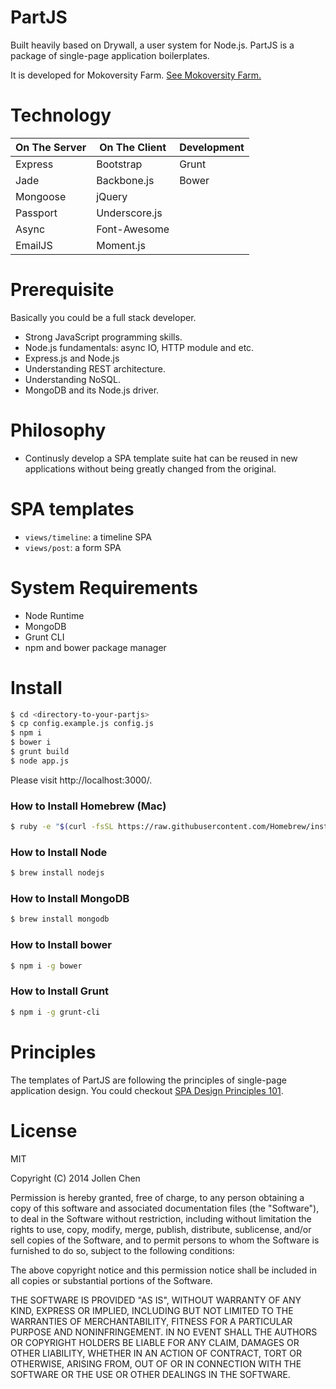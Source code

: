PartJS
=============

Built heavily based on Drywall, a user system for Node.js. PartJS is a package of single-page application boilerplates. 

It is developed for Mokoversity Farm. [See Mokoversity Farm.](https://www.mokoversity.com/farm)

Technology
============

| On The Server | On The Client  | Development |
| ------------- | -------------- | ----------- |
| Express       | Bootstrap      | Grunt       |
| Jade          | Backbone.js    | Bower       |
| Mongoose      | jQuery         |             |
| Passport      | Underscore.js  |             |
| Async         | Font-Awesome   |             |
| EmailJS       | Moment.js      |             |


Prerequisite
============

Basically you could be a full stack developer.

 - Strong JavaScript programming skills.
 - Node.js fundamentals: async IO, HTTP module and etc.
 - Express.js and Node.js
 - Understanding REST architecture.
 - Understanding NoSQL.
 - MongoDB and its Node.js driver.

Philosophy
==============

 - Continusly develop a SPA template suite hat can be reused in new applications without being greatly changed from the original.

SPA templates
==============

 - ```views/timeline```: a timeline SPA
 - ```views/post```: a form SPA

System Requirements
==============

 - Node Runtime
 - MongoDB
 - Grunt CLI
 - npm and bower package manager

Install
==============

```bash
$ cd <directory-to-your-partjs>
$ cp config.example.js config.js
$ npm i
$ bower i
$ grunt build
$ node app.js
```

Please visit http://localhost:3000/.

### How to Install Homebrew (Mac)

```bash
$ ruby -e "$(curl -fsSL https://raw.githubusercontent.com/Homebrew/install/master/install)"
```

### How to Install Node

```bash
$ brew install nodejs
```

### How to Install MongoDB

```bash
$ brew install mongodb
```

### How to Install bower

```bash
$ npm i -g bower
```

### How to Install Grunt

```bash
$ npm i -g grunt-cli
```

Principles
==============

The templates of PartJS are following the principles of single-page application design. You could checkout [SPA Design Principles 101](http://www.slideshare.net/jollen/singlepage-application-design-principles-101).


License
==============

MIT

Copyright (C) 2014 Jollen Chen

Permission is hereby granted, free of charge, to any person obtaining a copy of this software and associated documentation files (the "Software"), to deal in the Software without restriction, including without limitation the rights to use, copy, modify, merge, publish, distribute, sublicense, and/or sell copies of the Software, and to permit persons to whom the Software is furnished to do so, subject to the following conditions:

The above copyright notice and this permission notice shall be included in all copies or substantial portions of the Software.

THE SOFTWARE IS PROVIDED "AS IS", WITHOUT WARRANTY OF ANY KIND, EXPRESS OR IMPLIED, INCLUDING BUT NOT LIMITED TO THE WARRANTIES OF MERCHANTABILITY, FITNESS FOR A PARTICULAR PURPOSE AND NONINFRINGEMENT. IN NO EVENT SHALL THE AUTHORS OR COPYRIGHT HOLDERS BE LIABLE FOR ANY CLAIM, DAMAGES OR OTHER LIABILITY, WHETHER IN AN ACTION OF CONTRACT, TORT OR OTHERWISE, ARISING FROM, OUT OF OR IN CONNECTION WITH THE SOFTWARE OR THE USE OR OTHER DEALINGS IN THE SOFTWARE.
